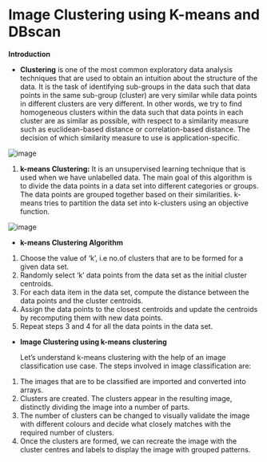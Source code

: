 # Image Clustering using K-means and DBscan

**Introduction**

* **Clustering** is one of the most common exploratory data analysis techniques that are used to obtain an intuition about the structure of the data. It is the task of identifying sub-groups in the data such that data points in the same sub-group (cluster) are very similar while data points in different clusters are very different. In other words, we try to find homogeneous clusters within the data such that data points in each cluster are as similar as possible, with respect to a similarity measure such as euclidean-based distance or correlation-based distance. The decision of which similarity measure to use is application-specific.

![image](https://user-images.githubusercontent.com/62713812/110926625-a7257300-834a-11eb-9816-99f26334143b.png)

1) **k-means Clustering:** 
It is an unsupervised learning technique that is used when we have unlabelled data. The main goal of this algorithm is to divide the data points in a data set into different categories or groups. The data points are grouped together based on their similarities. k-means tries to partition the data set into k-clusters using an objective function.

![image](https://user-images.githubusercontent.com/62713812/110926716-c15f5100-834a-11eb-805a-e2399a4ef866.png)

* **k-means Clustering Algorithm**
 1) Choose the value of ‘k’, i.e no.of clusters that are to be formed for a given data set.
 2) Randomly select ‘k’ data points from the data set as the initial cluster centroids.
 3) For each data item in the data set, compute the distance between the data points and the cluster centroids.
 4) Assign the data points to the closest centroids and update the centroids by recomputing them with new data points.
 5) Repeat steps 3 and 4 for all the data points in the data set.

* **Image Clustering using k-means clustering**

  Let’s understand k-means clustering with the help of an image classification use case. The steps involved in image classification are:
1) The images that are to be classified are imported and converted into arrays.
2) Clusters are created. The clusters appear in the resulting image, distinctly dividing the image into a number of parts.
3) The number of clusters can be changed to visually validate the image with different colours and decide what closely matches with the required number of clusters.
4) Once the clusters are formed, we can recreate the image with the cluster centres and labels to display the image with grouped patterns.


